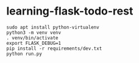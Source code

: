 # learning-flask-todo-rest

```console
sudo apt install python-virtualenv
python3 -m venv venv
. venv/bin/activate
export FLASK_DEBUG=1
pip install -r requirements/dev.txt
python run.py
```